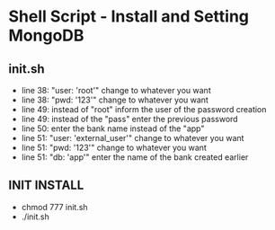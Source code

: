 # Shell Script - Install and Setting MongoDB

## init.sh

- line 38: "user: 'root'" change to whatever you want
- line 38: "pwd: '123'" change to whatever you want
- line 49: instead of "root" inform the user of the password creation
- line 49: instead of the "pass" enter the previous password
- line 50: enter the bank name instead of the "app"
- line 51: "user: 'external_user'" change to whatever you want
- line 51: "pwd: '123'" change to whatever you want
- line 51: "db: 'app'" enter the name of the bank created earlier

## INIT INSTALL

- chmod 777 init.sh
- ./init.sh
